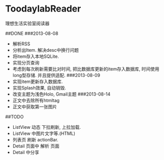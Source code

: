 ToodaylabReader
===============
理想生活实验室阅读器

##DONE
###2013-08-08
* 解析RSS
* 分析出Item. 解决desc中换行问题
* 将item存入本地SQLite.
* 实现分页查询
* 考虑到每次刷新需要比对时间, 把比数据库更新的item存入数据库, 时间使用long型存储. 并且提供适配.
###2013-08-09
* 实现item更新存入数据库.
* 实现Splash效果, 自动销毁.
* 改变主题为浅色Holo, Gmail主题
###2013-08-14
* 正文中去除所有htmltag
* 正文中获取第一张图片

##TODO
* ListView 动态 下拉刷新, 上拉加载.
* ListView 中图片文字等.(HTML)
* 列表页 刷新 actionBar.
* Detail 页面中 解析 页面
* Detail 中分享

